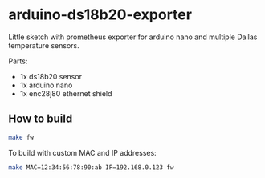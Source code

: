 # arduino-ds18b20-exporter
Little sketch with prometheus exporter for arduino nano and multiple Dallas temperature sensors.

Parts:
 * 1x ds18b20 sensor
 * 1x arduino nano
 * 1x enc28j80 ethernet shield

## How to build

```bash
make fw
```

To build with custom MAC and IP addresses:

```bash
make MAC=12:34:56:78:90:ab IP=192.168.0.123 fw
```
